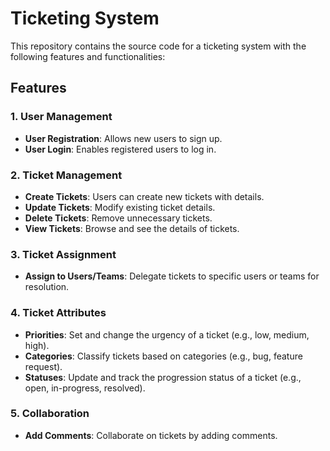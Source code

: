 # Ticketing System

This repository contains the source code for a ticketing system with the following features and functionalities:

## Features

### 1. User Management
- **User Registration**: Allows new users to sign up.
- **User Login**: Enables registered users to log in.

### 2. Ticket Management
- **Create Tickets**: Users can create new tickets with details.
- **Update Tickets**: Modify existing ticket details.
- **Delete Tickets**: Remove unnecessary tickets.
- **View Tickets**: Browse and see the details of tickets.

### 3. Ticket Assignment
- **Assign to Users/Teams**: Delegate tickets to specific users or teams for resolution.

### 4. Ticket Attributes
- **Priorities**: Set and change the urgency of a ticket (e.g., low, medium, high).
- **Categories**: Classify tickets based on categories (e.g., bug, feature request).
- **Statuses**: Update and track the progression status of a ticket (e.g., open, in-progress, resolved).

### 5. Collaboration
- **Add Comments**: Collaborate on tickets by adding comments.
